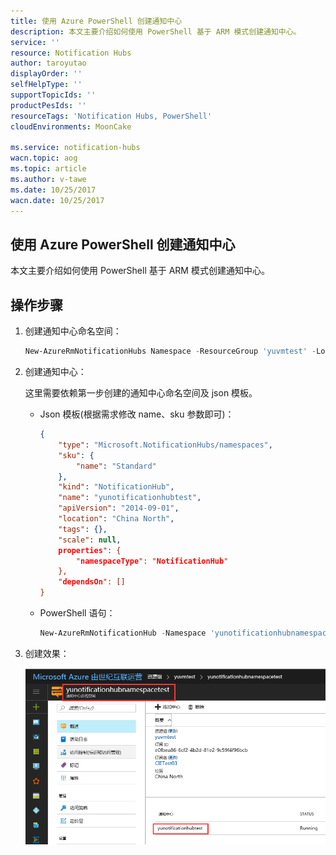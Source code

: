 ```yaml
---
title: 使用 Azure PowerShell 创建通知中心
description: 本文主要介绍如何使用 PowerShell 基于 ARM 模式创建通知中心。
service: ''
resource: Notification Hubs
author: taroyutao
displayOrder: ''
selfHelpType: ''
supportTopicIds: ''
productPesIds: ''
resourceTags: 'Notification Hubs, PowerShell'
cloudEnvironments: MoonCake

ms.service: notification-hubs
wacn.topic: aog
ms.topic: article
ms.author: v-tawe
ms.date: 10/25/2017
wacn.date: 10/25/2017
---
```


## 使用 Azure PowerShell 创建通知中心

本文主要介绍如何使用 PowerShell 基于 ARM 模式创建通知中心。

## 操作步骤

1. 创建通知中心命名空间：

    ```PowerShell
    New-AzureRmNotificationHubs Namespace -ResourceGroup 'yuvmtest' -Location 'China North' -Namespace 'yunotificationhubnamespacetest'
    ```

2. 创建通知中心：

    这里需要依赖第一步创建的通知中心命名空间及 json 模板。

    * Json 模板(根据需求修改 name、sku 参数即可)：

        ```Json
        {
            "type": "Microsoft.NotificationHubs/namespaces",
            "sku": {
                "name": "Standard"
            },
            "kind": "NotificationHub",
            "name": "yunotificationhubtest",
            "apiVersion": "2014-09-01",
            "location": "China North",
            "tags": {},
            "scale": null,
            properties": {
                "namespaceType": "NotificationHub"
            },
            "dependsOn": []
        }
        ```

    * PowerShell 语句：

        ```PowerShell
        New-AzureRmNotificationHub -Namespace 'yunotificationhubnamespacetest' -ResourceGroup 'yuvmtest' -InputFile "C:\InternalHub.json" 
        ```

3. 创建效果：

    ![01](media/aog-notification-hubs-create-via-powershell/01.png)